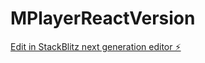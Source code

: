 # MPlayerReactVersion

[Edit in StackBlitz next generation editor ⚡️](https://stackblitz.com/~/github.com/satv2025/MPlayerReactVersion)